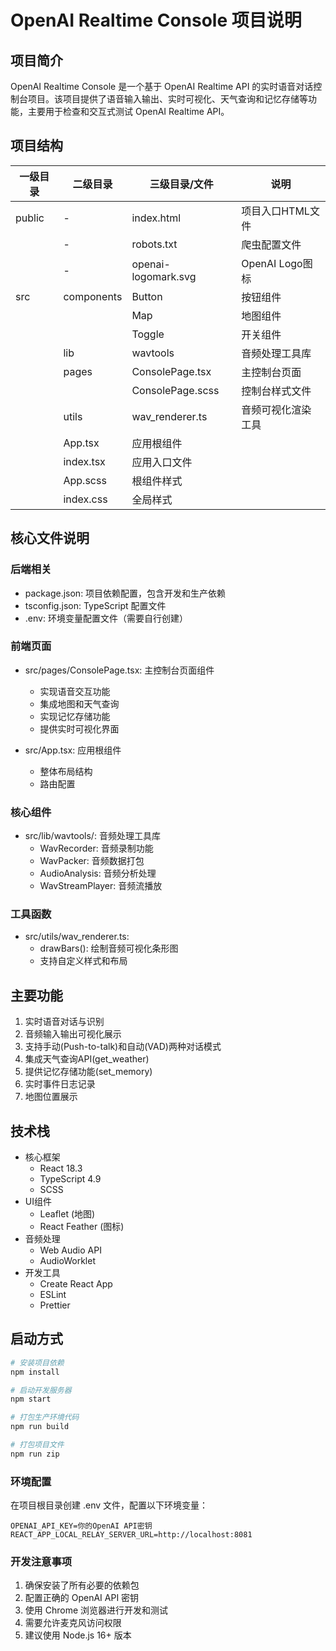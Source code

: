 # OpenAI Realtime Console 项目说明

## 项目简介
OpenAI Realtime Console 是一个基于 OpenAI Realtime API 的实时语音对话控制台项目。该项目提供了语音输入输出、实时可视化、天气查询和记忆存储等功能，主要用于检查和交互式测试 OpenAI Realtime API。

## 项目结构
| 一级目录 | 二级目录 | 三级目录/文件 | 说明 |
|---------|----------|---------------|------|
| public | - | index.html | 项目入口HTML文件 |
| | - | robots.txt | 爬虫配置文件 |
| | - | openai-logomark.svg | OpenAI Logo图标 |
| src | components | Button | 按钮组件 |
| | | Map | 地图组件 |
| | | Toggle | 开关组件 |
| | lib | wavtools | 音频处理工具库 |
| | pages | ConsolePage.tsx | 主控制台页面 |
| | | ConsolePage.scss | 控制台样式文件 |
| | utils | wav_renderer.ts | 音频可视化渲染工具 |
| | App.tsx | 应用根组件 |
| | index.tsx | 应用入口文件 |
| | App.scss | 根组件样式 |
| | index.css | 全局样式 |

## 核心文件说明

### 后端相关
- package.json: 项目依赖配置，包含开发和生产依赖
- tsconfig.json: TypeScript 配置文件
- .env: 环境变量配置文件（需要自行创建）

### 前端页面
- src/pages/ConsolePage.tsx: 主控制台页面组件
  - 实现语音交互功能
  - 集成地图和天气查询
  - 实现记忆存储功能
  - 提供实时可视化界面
  
- src/App.tsx: 应用根组件
  - 整体布局结构
  - 路由配置

### 核心组件
- src/lib/wavtools/: 音频处理工具库
  - WavRecorder: 音频录制功能
  - WavPacker: 音频数据打包
  - AudioAnalysis: 音频分析处理
  - WavStreamPlayer: 音频流播放

### 工具函数
- src/utils/wav_renderer.ts: 
  - drawBars(): 绘制音频可视化条形图
  - 支持自定义样式和布局

## 主要功能
1. 实时语音对话与识别
2. 音频输入输出可视化展示
3. 支持手动(Push-to-talk)和自动(VAD)两种对话模式
4. 集成天气查询API(get_weather)
5. 提供记忆存储功能(set_memory)
6. 实时事件日志记录
7. 地图位置展示

## 技术栈
- 核心框架
  - React 18.3
  - TypeScript 4.9
  - SCSS
- UI组件
  - Leaflet (地图)
  - React Feather (图标)
- 音频处理
  - Web Audio API
  - AudioWorklet
- 开发工具
  - Create React App
  - ESLint
  - Prettier

## 启动方式
~~~bash
# 安装项目依赖
npm install

# 启动开发服务器
npm start

# 打包生产环境代码
npm run build

# 打包项目文件
npm run zip
~~~

### 环境配置
在项目根目录创建 .env 文件，配置以下环境变量：
~~~
OPENAI_API_KEY=你的OpenAI API密钥
REACT_APP_LOCAL_RELAY_SERVER_URL=http://localhost:8081
~~~

### 开发注意事项
1. 确保安装了所有必要的依赖包
2. 配置正确的 OpenAI API 密钥
3. 使用 Chrome 浏览器进行开发和测试
4. 需要允许麦克风访问权限
5. 建议使用 Node.js 16+ 版本 